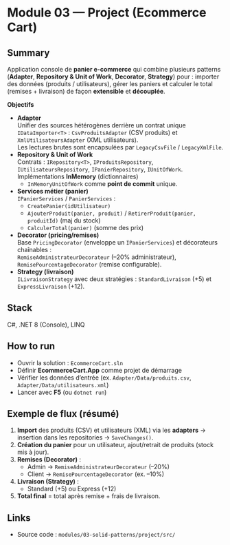 # Module 03 — Project (Ecommerce Cart)

## Summary
Application console de **panier e-commerce** qui combine plusieurs patterns
(**Adapter**, **Repository & Unit of Work**, **Decorator**, **Strategy**) pour :
importer des données (produits / utilisateurs), gérer les paniers et calculer
le total (remises + livraison) de façon **extensible** et **découplée**.

**Objectifs**
- **Adapter**  
  Unifier des sources hétérogènes derrière un contrat unique `IDataImporter<T>` :
  `CsvProduitsAdapter` (CSV produits) et `XmlUtilisateursAdapter` (XML utilisateurs).  
  Les lectures brutes sont encapsulées par `LegacyCsvFile` / `LegacyXmlFile`.
- **Repository & Unit of Work**  
  Contrats : `IRepository<T>`, `IProduitsRepository`, `IUtilisateursRepository`,
  `IPanierRepository`, `IUnitOfWork`. Implémentations **InMemory** (dictionnaires)
  + `InMemoryUnitOfWork` comme **point de commit** unique.
- **Services métier (panier)**  
  `IPanierServices` / `PanierServices` :
  - `CreatePanier(idUtilisateur)`  
  - `AjouterProduit(panier, produit)` / `RetirerProduit(panier, produitId)` (maj du stock)  
  - `CalculerTotal(panier)` (somme des prix)
- **Decorator (pricing/remises)**  
  Base `PricingDecorator` (enveloppe un `IPanierServices`) et décorateurs chaînables :  
  `RemiseAdministrateurDecorateur` (–20% administrateur), `RemisePourcentageDecorator` (remise configurable).
- **Strategy (livraison)**  
  `ILivraisonStrategy` avec deux stratégies : `StandardLivraison` (+5) et `ExpressLivraison` (+12).

## Stack
C#, .NET 8 (Console), LINQ

## How to run
- Ouvrir la solution : `EcommerceCart.sln`
- Définir **EcommerceCart.App** comme projet de démarrage
- Vérifier les données d’entrée (ex. `Adapter/Data/produits.csv`, `Adapter/Data/utilisateurs.xml`)
- Lancer avec **F5** (ou `dotnet run`)

## Exemple de flux (résumé)
1. **Import** des produits (CSV) et utilisateurs (XML) via les **adapters** → insertion dans les repositories → `SaveChanges()`.
2. **Création du panier** pour un utilisateur, ajout/retrait de produits (stock mis à jour).
3. **Remises (Decorator)** :  
   - Admin → `RemiseAdministrateurDecorateur` (–20%)  
   - Client → `RemisePourcentageDecorator` (ex. –10%)
4. **Livraison (Strategy)** :  
   - Standard (+5) ou Express (+12)
5. **Total final** = total après remise + frais de livraison.

## Links
- Source code : `modules/03-solid-patterns/project/src/`
